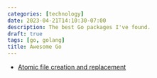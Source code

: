 ```yaml
---
categories: [technology]
date: 2023-04-21T14:10:30-07:00
description: The best Go packages I've found.
draft: true
tags: [go, golang]
title: Awesome Go
---
```


- [Atomic file creation and replacement](https://github.com/google/renameio)
